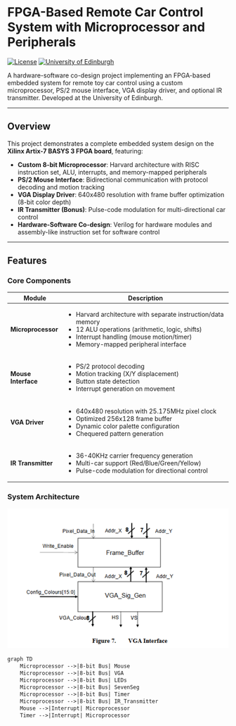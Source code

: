 # FPGA-Based Remote Car Control System with Microprocessor and Peripherals

[![License](https://img.shields.io/badge/License-Apache-green.svg)](LICENSE)
[![University of Edinburgh](https://img.shields.io/badge/University-Edinburgh-blue.svg)](https://www.ed.ac.uk/)

A hardware-software co-design project implementing an FPGA-based embedded system for remote toy car control using a custom microprocessor, PS/2 mouse interface, VGA display driver, and optional IR transmitter. Developed at the University of Edinburgh.

---

## Overview

This project demonstrates a complete embedded system design on the **Xilinx Artix-7 BASYS 3 FPGA board**, featuring:

- **Custom 8-bit Microprocessor**: Harvard architecture with RISC instruction set, ALU, interrupts, and memory-mapped peripherals
- **PS/2 Mouse Interface**: Bidirectional communication with protocol decoding and motion tracking
- **VGA Display Driver**: 640x480 resolution with frame buffer optimization (8-bit color depth)
- **IR Transmitter (Bonus)**: Pulse-code modulation for multi-directional car control
- **Hardware-Software Co-design**: Verilog for hardware modules and assembly-like instruction set for software control

---

## Features

### Core Components
| Module | Description |
|--------|-------------|
| **Microprocessor** | <ul><li>Harvard architecture with separate instruction/data memory</li><li>12 ALU operations (arithmetic, logic, shifts)</li><li>Interrupt handling (mouse motion/timer)</li><li>Memory-mapped peripheral interface</li></ul> |
| **Mouse Interface** | <ul><li>PS/2 protocol decoding</li><li>Motion tracking (X/Y displacement)</li><li>Button state detection</li><li>Interrupt generation on movement</li></ul> |
| **VGA Driver** | <ul><li>640x480 resolution with 25.175MHz pixel clock</li><li>Optimized 256x128 frame buffer</li><li>Dynamic color palette configuration</li><li>Chequered pattern generation</li></ul> |
| **IR Transmitter** | <ul><li>36-40KHz carrier frequency generation</li><li>Multi-car support (Red/Blue/Green/Yellow)</li><li>Pulse-code modulation for directional control</li></ul> |

### System Architecture

![VGA Interface](https://github.com/flexs2n/Digital-System-Laboratory/blob/main/VGA%20interface.png)

```mermaid
graph TD
    Microprocessor -->|8-bit Bus| Mouse
    Microprocessor -->|8-bit Bus| VGA
    Microprocessor -->|8-bit Bus| LEDs
    Microprocessor -->|8-bit Bus| SevenSeg
    Microprocessor -->|8-bit Bus| Timer
    Microprocessor -->|8-bit Bus| IR_Transmitter
    Mouse -->|Interrupt| Microprocessor
    Timer -->|Interrupt| Microprocessor


